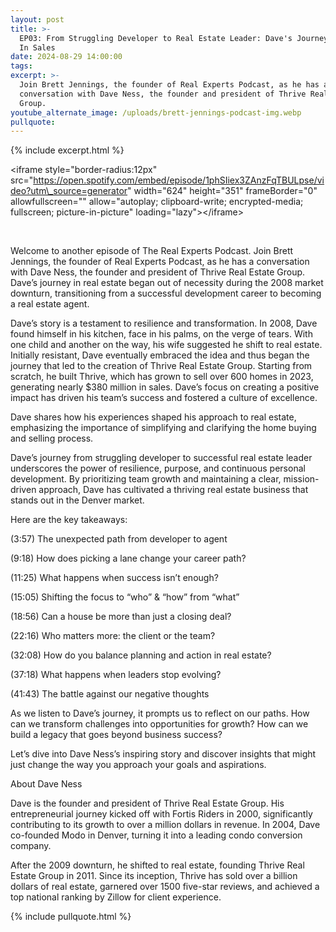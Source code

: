 ```yaml
---
layout: post
title: >-
  EP03: From Struggling Developer to Real Estate Leader: Dave's Journey to $380M
  In Sales
date: 2024-08-29 14:00:00
tags:
excerpt: >-
  Join Brett Jennings, the founder of Real Experts Podcast, as he has a
  conversation with Dave Ness, the founder and president of Thrive Real Estate
  Group.
youtube_alternate_image: /uploads/brett-jennings-podcast-img.webp
pullquote:
---
```

{% include excerpt.html %}

&lt;iframe style="border-radius:12px" src="https://open.spotify.com/embed/episode/1phSIiex3ZAnzFqTBULpse/video?utm\_source=generator" width="624" height="351" frameBorder="0" allowfullscreen="" allow="autoplay; clipboard-write; encrypted-media; fullscreen; picture-in-picture" loading="lazy"&gt;&lt;/iframe&gt;

&nbsp;

Welcome to another episode of The Real Experts Podcast. Join Brett Jennings, the founder of Real Experts Podcast, as he has a conversation with Dave Ness, the founder and president of Thrive Real Estate Group. Dave’s journey in real estate began out of necessity during the 2008 market downturn, transitioning from a successful development career to becoming a real estate agent.

Dave’s story is a testament to resilience and transformation. In 2008, Dave found himself in his kitchen, face in his palms, on the verge of tears. With one child and another on the way, his wife suggested he shift to real estate. Initially resistant, Dave eventually embraced the idea and thus began the journey that led to the creation of Thrive Real Estate Group. Starting from scratch, he built Thrive, which has grown to sell over 600 homes in 2023, generating nearly $380 million in sales. Dave’s focus on creating a positive impact has driven his team’s success and fostered a culture of excellence.

Dave shares how his experiences shaped his approach to real estate, emphasizing the importance of simplifying and clarifying the home buying and selling process.

Dave’s journey from struggling developer to successful real estate leader underscores the power of resilience, purpose, and continuous personal development. By prioritizing team growth and maintaining a clear, mission-driven approach, Dave has cultivated a thriving real estate business that stands out in the Denver market.

Here are the key takeaways:

(3:57) The unexpected path from developer to agent

(9:18) How does picking a lane change your career path?

(11:25) What happens when success isn’t enough?

(15:05) Shifting the focus to “who” & “how” from “what”

(18:56) Can a house be more than just a closing deal?

(22:16) Who matters more: the client or the team?

(32:08) How do you balance planning and action in real estate?

(37:18) What happens when leaders stop evolving?

(41:43) The battle against our negative thoughts

As we listen to Dave’s journey, it prompts us to reflect on our paths. How can we transform challenges into opportunities for growth? How can we build a legacy that goes beyond business success?

Let’s dive into Dave Ness’s inspiring story and discover insights that might just change the way you approach your goals and aspirations.

About Dave Ness

Dave is the founder and president of Thrive Real Estate Group. His entrepreneurial journey kicked off with Fortis Riders in 2000, significantly contributing to its growth to over a million dollars in revenue. In 2004, Dave co-founded Modo in Denver, turning it into a leading condo conversion company.

After the 2009 downturn, he shifted to real estate, founding Thrive Real Estate Group in 2011. Since its inception, Thrive has sold over a billion dollars of real estate, garnered over 1500 five-star reviews, and achieved a top national ranking by Zillow for client experience.

{% include pullquote.html %}